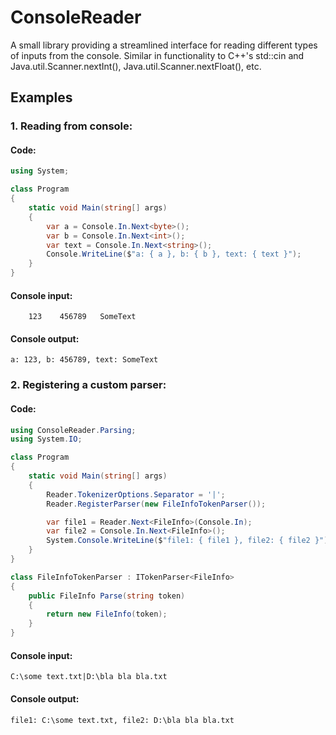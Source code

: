 # ConsoleReader
A small library providing a streamlined interface for reading different types of inputs from the console.
Similar in functionality to C++'s std::cin and Java.util.Scanner.nextInt(), Java.util.Scanner.nextFloat(), etc.

## Examples

### 1. Reading from console:

#### Code:

```csharp
using System;

class Program
{
    static void Main(string[] args)
    {
        var a = Console.In.Next<byte>();
        var b = Console.In.Next<int>();
        var text = Console.In.Next<string>();
        Console.WriteLine($"a: { a }, b: { b }, text: { text }");
    }
}
```

#### Console input:

```
    123    456789   SomeText
```

#### Console output:

```
a: 123, b: 456789, text: SomeText
```

### 2. Registering a custom parser:

#### Code:

```csharp
using ConsoleReader.Parsing;
using System.IO;

class Program
{
    static void Main(string[] args)
    {
        Reader.TokenizerOptions.Separator = '|';
        Reader.RegisterParser(new FileInfoTokenParser());

        var file1 = Reader.Next<FileInfo>(Console.In);
        var file2 = Console.In.Next<FileInfo>();
        System.Console.WriteLine($"file1: { file1 }, file2: { file2 }");
    }
}

class FileInfoTokenParser : ITokenParser<FileInfo>
{
    public FileInfo Parse(string token)
    {
        return new FileInfo(token);
    }
}

```

#### Console input:

```
C:\some text.txt|D:\bla bla bla.txt
```

#### Console output:

```
file1: C:\some text.txt, file2: D:\bla bla bla.txt
```
